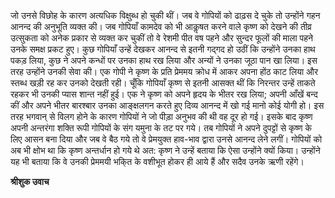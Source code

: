 जो उनसे विछोह के कारण अत्यधिक विक्षुब्ध हो चुकी थीं। जब वे गोपियों को ढाढ़स दे चुके तो उन्होंने गहन आनन्द की अनुभूति व्यक्त की। जब गोपियाँ कामदेव को भी आकॢषत करने वाले कृष्ण को देखने की तीव्र उत्सुकता को अनेक प्रकार से व्यक्त कर चुकीं तो वे रेशमी पीत वष पहने और सुन्दर फूलों की माला पहने उनके समक्ष प्रकट हुए। कुछ गोपियाँ उन्हें देखकर आनन्द से इतनी गद्गद हो उठीं कि उन्होंने उनका हाथ पकड़ लिया, कुछ ने अपने कन्धों पर उनका हाथ रख लिया और अन्यों ने उनका जूठा पान खा लिया। इस तरह उन्होंने उनकी सेवा की। एक गोपी ने कृष्ण के प्रति प्रेममय क्रोध में आकर अपना होंठ काट लिया और स्तब्ध खड़ी रह कर उनको देखती रही। चूँकि गोपियाँ कृष्ण से इतनी आसक्त थीं कि निरन्तर उन्हें ताकते रहकर भी उनकी प्यास शान्त नहीं हुई। एक ने कृष्ण को अपने हृदय के भीतर रख लिया; अपनी आँखें बन्द कीं और अपने भीतर बारश्बार उनका आङ्क्षलगन करते हुए दिव्य आनन्द में खो गई मानो कोई योगी हो। इस तरह भगवान् से विलग होने के कारण गोपियों ने जो पीड़ा अनुभव की थी वह दूर हो गई। इसके बाद कृष्ण अपनी अन्तरंगा शक्ति रूपी गोपियों के संग यमुना के तट पर गये। तब गोपियों ने अपने दुपट्टों से कृष्ण के लिए आसन बना दिया और जब वे बैठ गये तो वे प्रेमयुक्त हाव-भाव द्वारा उनसे आनन्द लेने लगीं। गोपियों को अब भी क्षोभ था कि कृष्ण अन्तर्धान हो गये थे अत: कृष्ण ने उन्हें बताया कि ऐसा उन्होंने क्यों किया। उन्होंने यह भी बताया कि वे उनकी प्रेममयी भकि्त के वशीभूत होकर ही आये हैं और सदैव उनके ऋणी रहेंगे।  

**श्रीशुक उवाच** 
